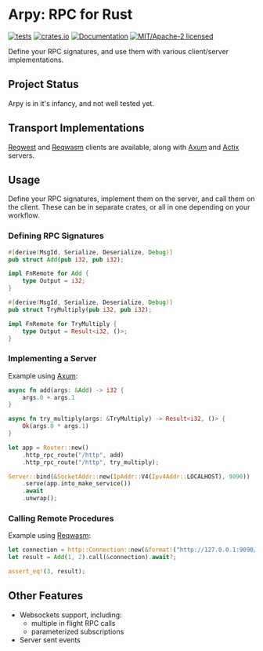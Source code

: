 # Arpy: RPC for Rust

[![tests](https://github.com/simon-bourne/arpy/actions/workflows/tests.yml/badge.svg)](https://github.com/simon-bourne/arpy/actions/workflows/tests.yml)
[![crates.io](https://img.shields.io/crates/v/arpy.svg)](https://crates.io/crates/arpy)
[![Documentation](https://docs.rs/arpy/badge.svg)](https://docs.rs/arpy)
[![MIT/Apache-2 licensed](https://img.shields.io/crates/l/arpy)](./LICENSE-APACHE)

Define your RPC signatures, and use them with various client/server implementations.

## Project Status

Arpy is in it's infancy, and not well tested yet.

## Transport Implementations

[Reqwest] and [Reqwasm] clients are available, along with [Axum] and [Actix] servers.

## Usage

Define your RPC signatures, implement them on the server, and call them on the client. These can be in separate crates, or all in one depending on your workflow.

### Defining RPC Signatures

```rust
#[derive(MsgId, Serialize, Deserialize, Debug)]
pub struct Add(pub i32, pub i32);

impl FnRemote for Add {
    type Output = i32;
}

#[derive(MsgId, Serialize, Deserialize, Debug)]
pub struct TryMultiply(pub i32, pub i32);

impl FnRemote for TryMultiply {
    type Output = Result<i32, ()>;
}
```

### Implementing a Server

Example using [Axum]:

```rust
async fn add(args: &Add) -> i32 {
    args.0 + args.1
}

async fn try_multiply(args: &TryMultiply) -> Result<i32, ()> {
    Ok(args.0 * args.1)
}

let app = Router::new()
    .http_rpc_route("/http", add)
    .http_rpc_route("/http", try_multiply);

Server::bind(&SocketAddr::new(IpAddr::V4(Ipv4Addr::LOCALHOST), 9090))
    .serve(app.into_make_service())
    .await
    .unwrap();
```

### Calling Remote Procedures

Example using [Reqwasm]:

```rust
let connection = http::Connection::new(&format!("http://127.0.0.1:9090/api"));
let result = Add(1, 2).call(&connection).await?;

assert_eq!(3, result);
```

## Other Features

- Websockets support, including:
  - multiple in flight RPC calls
  - parameterized subscriptions
- Server sent events

[Reqwest]: https://github.com/seanmonstar/reqwest
[Reqwasm]: https://github.com/hamza1311/reqwasm
[Axum]: https://github.com/tokio-rs/axum
[Actix]: https://github.com/actix/actix-web
